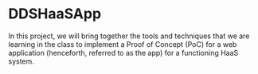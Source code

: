 # DDSHaaSApp
In this project, we will bring together the tools and techniques that we are learning in the class to implement a Proof of Concept (PoC) for a web application (henceforth, referred to as the app) for a functioning HaaS system.
